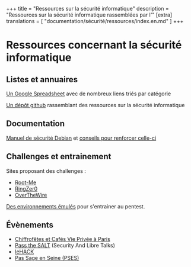 +++
title = "Ressources sur la sécurité informatique"
description = "Ressources sur la sécurité informatique rassemblées par l'"
[extra]
translations = [
    "documentation/sécurité/ressources/index.en.md"
]
+++

# Ressources concernant la sécurité informatique

## Listes et annuaires

[Un Google Spreadsheet](https://docs.google.com/spreadsheets/d/12bT8APhWsL-P8mBtWCYu4MLftwG1cPmIL25AEBtXDno/edit#gid=937533738) avec de nombreux liens triés par catégorie

[Un dépôt github](https://github.com/sbilly/awesome-security#awesome-security)
rassemblant des ressources sur la sécurité informatique

## Documentation

[Manuel de sécurité
Debian](https://www.debian.org/doc/manuals/securing-debian-howto/) et [conseils
pour renforcer celle-ci](https://wiki.debian.org/Hardening)

## Challenges et entrainement

Sites proposant des challenges :

- [Root-Me](https://www.root-me.org/)
- [RingZer0](https://ringzer0ctf.com/)
- [OverTheWire](https://overthewire.org/wargames/)

[Des environnements émulés](https://lab.pentestit.ru/) pour s'entrainer au
pentest.

## Évènements

- [Chiffrofêtes et Cafés Vie Privée à Paris](https://www.cryptoparty.in/paris)
- [Pass the SALT](https://pass-the-salt.org) (Security And Libre Talks)
- [leHACK](@/activités/le_hack/_index.md)
- [Pas Sage en Seine (PSES)](@/activités/passage_en_seine/_index.md)
